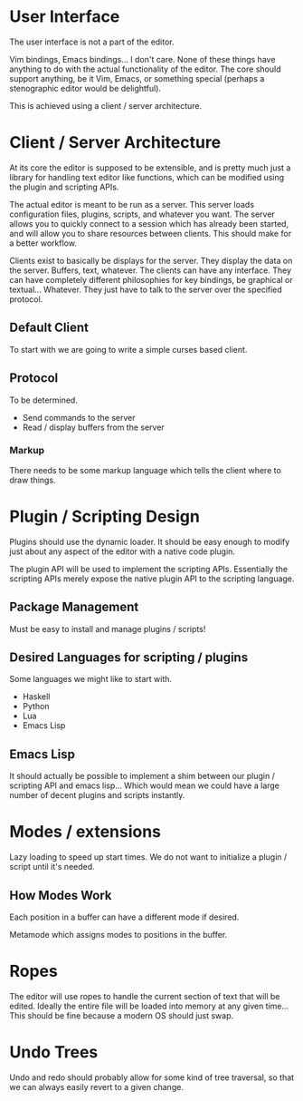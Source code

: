 # User Interface

The user interface is not a part of the editor.

Vim bindings, Emacs bindings... I don't care. None of these things have anything to do with the actual functionality of the editor. The core should support anything, be it Vim, Emacs, or something special (perhaps a stenographic editor would be delightful).

This is achieved using a client / server architecture.

# Client / Server Architecture

At its core the editor is supposed to be extensible, and is pretty much just a library for handling text editor like functions, which can be modified using the plugin and scripting APIs.

The actual editor is meant to be run as a server. This server loads configuration files, plugins, scripts, and whatever you want. The server allows you to quickly connect to a session which has already been started, and will allow you to share resources between clients. This should make for a better workflow.

Clients exist to basically be displays for the server. They display the data on the server. Buffers, text, whatever. The clients can have any interface. They can have completely different philosophies for key bindings, be graphical or textual... Whatever. They just have to talk to the server over the specified protocol.

## Default Client

To start with we are going to write a simple curses based client.

## Protocol

To be determined.

- Send commands to the server
- Read / display buffers from the server

### Markup

There needs to be some markup language which tells the client where to draw things.

# Plugin / Scripting Design

Plugins should use the dynamic loader. It should be easy enough to modify just about any aspect of the editor with a native code plugin.

The plugin API will be used to implement the scripting APIs. Essentially the scripting APIs merely expose the native plugin API to the scripting language.

## Package Management

Must be easy to install and manage plugins / scripts!

## Desired Languages for scripting / plugins

Some languages we might like to start with.

- Haskell
- Python
- Lua
- Emacs Lisp

## Emacs Lisp

It should actually be possible to implement a shim between our plugin / scripting API and emacs lisp... Which would mean we could have a large number of decent plugins and scripts instantly.

# Modes / extensions

Lazy loading to speed up start times. We do not want to initialize a plugin / script until it's needed.

## How Modes Work

Each position in a buffer can have a different mode if desired.

Metamode which assigns modes to positions in the buffer.

# Ropes

The editor will use ropes to handle the current section of text that will be edited. Ideally the entire file will be loaded into memory at any given time... This should be fine because a modern OS should just swap.

# Undo Trees

Undo and redo should probably allow for some kind of tree traversal, so that we can always easily revert to a given change.
